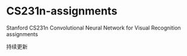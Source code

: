 # CS231n-assignments
Stanford CS231n Convolutional Neural Network for Visual Recognition assignments

持续更新
